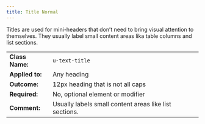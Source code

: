 ```yaml
---
title: Title Normal
---
```

Titles are used for mini-headers that don’t need to bring visual attention to 
themselves. They usually label small content areas lika table columns and list 
sections.

|  |  |
| --------------- | ----------------------- |
| **Class Name:** | `u-text-title` |
| **Applied to:** | Any heading |
| **Outcome:**    | 12px heading that is not all caps |
| **Required:**   | No, optional element or modifier |
| **Comment:**    | Usually labels small content areas like list sections. |